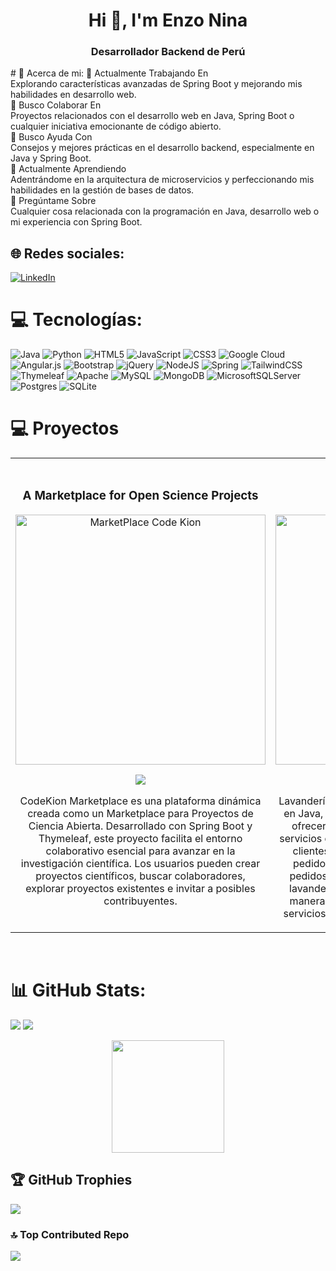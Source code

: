 <h1 align="center">Hi 👋, I'm Enzo Nina</h1>
<h3 align="center">Desarrollador Backend de Perú</h3>
# 💫 Acerca de mi:
🔭 Actualmente Trabajando En<br>Explorando características avanzadas de Spring Boot y mejorando mis habilidades en desarrollo web.<br>👯 Busco Colaborar En<br>Proyectos relacionados con el desarrollo web en Java, Spring Boot o cualquier iniciativa emocionante de código abierto.<br>🤝 Busco Ayuda Con<br>Consejos y mejores prácticas en el desarrollo backend, especialmente en Java y Spring Boot.<br>🌱 Actualmente Aprendiendo<br>Adentrándome en la arquitectura de microservicios y perfeccionando mis habilidades en la gestión de bases de datos.<br>💬 Pregúntame Sobre<br>Cualquier cosa relacionada con la programación en Java, desarrollo web o mi experiencia con Spring Boot.


## 🌐 Redes sociales:
[![LinkedIn](https://img.shields.io/badge/LinkedIn-%230077B5.svg?logo=linkedin&logoColor=white)](https://linkedin.com/in/https://www.linkedin.com/in/enzoninaar/) 

# 💻 Tecnologías:
![Java](https://img.shields.io/badge/java-%23ED8B00.svg?style=flat&logo=openjdk&logoColor=white) ![Python](https://img.shields.io/badge/python-3670A0?style=flat&logo=python&logoColor=ffdd54) ![HTML5](https://img.shields.io/badge/html5-%23E34F26.svg?style=flat&logo=html5&logoColor=white) ![JavaScript](https://img.shields.io/badge/javascript-%23323330.svg?style=flat&logo=javascript&logoColor=%23F7DF1E) ![CSS3](https://img.shields.io/badge/css3-%231572B6.svg?style=flat&logo=css3&logoColor=white) ![Google Cloud](https://img.shields.io/badge/GoogleCloud-%234285F4.svg?style=flat&logo=google-cloud&logoColor=white) ![Angular.js](https://img.shields.io/badge/angular.js-%23E23237.svg?style=flat&logo=angularjs&logoColor=white) ![Bootstrap](https://img.shields.io/badge/bootstrap-%238511FA.svg?style=flat&logo=bootstrap&logoColor=white) ![jQuery](https://img.shields.io/badge/jquery-%230769AD.svg?style=flat&logo=jquery&logoColor=white) ![NodeJS](https://img.shields.io/badge/node.js-6DA55F?style=flat&logo=node.js&logoColor=white) ![Spring](https://img.shields.io/badge/spring-%236DB33F.svg?style=flat&logo=spring&logoColor=white) ![TailwindCSS](https://img.shields.io/badge/tailwindcss-%2338B2AC.svg?style=flat&logo=tailwind-css&logoColor=white) ![Thymeleaf](https://img.shields.io/badge/Thymeleaf-%23005C0F.svg?style=flat&logo=Thymeleaf&logoColor=white) ![Apache](https://img.shields.io/badge/apache-%23D42029.svg?style=flat&logo=apache&logoColor=white) ![MySQL](https://img.shields.io/badge/mysql-%2300000f.svg?style=flat&logo=mysql&logoColor=white) ![MongoDB](https://img.shields.io/badge/MongoDB-%234ea94b.svg?style=flat&logo=mongodb&logoColor=white) ![MicrosoftSQLServer](https://img.shields.io/badge/Microsoft%20SQL%20Server-CC2927?style=flat&logo=microsoft%20sql%20server&logoColor=white) ![Postgres](https://img.shields.io/badge/postgres-%23316192.svg?style=flat&logo=postgresql&logoColor=white) ![SQLite](https://img.shields.io/badge/sqlite-%2307405e.svg?style=flat&logo=sqlite&logoColor=white)

# 💻 Proyectos
<table>
<tr>
<td width="50%">
<h3 align="center">A Marketplace for Open Science Projects</h3>
<div align="center">
<a href="https://github.com/EnzoNina/codeKion-MarketPlace" target="_blank"><img src="https://th.bing.com/th/id/OIG1.onTZa9sdajH_aS2jcKhT?pid=ImgGn" width="400" alt="MarketPlace Code Kion"></a>
<p>
<a href="https://github.com/EnzoNina/codeKion-MarketPlace" target="_blank">
<img src="https://img.shields.io/badge/CÓDIGO-ff9?style=for-the-badge&logo=github&logoColor=black">
</a>
</p>
<p>CodeKion Marketplace es una plataforma dinámica creada como un Marketplace para Proyectos de Ciencia Abierta. Desarrollado con Spring Boot y Thymeleaf, este proyecto facilita el entorno colaborativo esencial para avanzar en la investigación científica. Los usuarios pueden crear proyectos científicos, buscar colaboradores, explorar proyectos existentes e invitar a posibles contribuyentes.</p>
</div>
                                                                                      
</td>

<td width="50%">
               <br>
<h3 align="center">Lavanderia UTP</h3>
<div align="center">                                       
<a href="https://github.com/EnzoNina/Lavanderia-Final-MAVEN" target="_blank"><img src="https://th.bing.com/th/id/OIG3.j.jR60XsVyMTbGezO_rx?w=1024&h=1024&rs=1&pid=ImgDetMain" width="400" alt="Lavanderia UTP"></a>
<br>
<p>
<a href="https://github.com/EnzoNina/Lavanderia-Final-MAVEN" target="_blank">
<img src="https://img.shields.io/badge/C%C3%93DIGO-80ffaa?style=for-the-badge&logo=github&logoColor=black">
</a>
</p>
</p>Lavandería UTP es una aplicación web desarrollada en Java, JSP, Servlets y Bootstrap, diseñada para ofrecer una solución eficiente en el manejo de servicios de lavandería. Este proyecto permite a los clientes registrarse, agregar prendas, solicitar pedidos a domicilio y visualizar su historial de pedidos. Además, brinda a los empleados de la lavandería la capacidad de registrar clientes de manera presencial, gestionar pedidos, clientes, servicios, categorías, entre otras funcionalidades.</p>
</div>   
</td>
</table>                                                                                 
<br>
                                                                 
# 📊 GitHub Stats:
![](https://github-readme-stats.vercel.app/api?username=EnzoNina&theme=dark&hide_border=false&include_all_commits=true&count_private=true)
![](https://github-readme-streak-stats.herokuapp.com/?user=EnzoNina&theme=dark&hide_border=false)<br/>
<div align="center">  
  <img height="180em" src="https://github-readme-stats.vercel.app/api/top-langs/?username=EnzoNina&theme=dark&hide_border=false&include_all_commits=true&count_private=true&layout=compact"/>
</div>


## 🏆 GitHub Trophies
![](https://github-profile-trophy.vercel.app/?username=EnzoNina&theme=radical&no-frame=false&no-bg=true&margin-w=4)

### 🔝 Top Contributed Repo
![](https://github-contributor-stats.vercel.app/api?username=EnzoNina&limit=5&theme=onedark&combine_all_yearly_contributions=true)

<!-- Proudly created with GPRM ( https://gprm.itsvg.in ) -->

